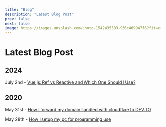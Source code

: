 ```yaml
---
title: "Blog"
description: "Latest Blog Post"
prev: false
next: false
image: https://images.unsplash.com/photo-1542435503-956c469947f6?fit=crop&w=800&h=418
---
```


# Latest Blog Post

## 2024

July 2nd - [Vue.js: Ref vs Reactive and Which One Should I Use?](/blog/20240702-vuejs-ref-vs-reactive-and-which-one-should-i-use)

## 2020

May 31st - [How I forward my domain handled with cloudflare to DEV.TO](/blog/20200531-how-i-forward-my-domain-handled-with-cloudflare-to-dev-to)

May 28th - [How I setup my pc for programming use](/blog/20200528-how-i-setup-my-pc-for-programming-use)